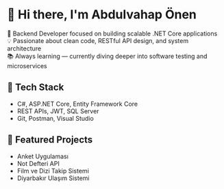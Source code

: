# 👋 Hi there, I'm Abdulvahap Önen

🎯 Backend Developer focused on building scalable .NET Core applications  
💡 Passionate about clean code, RESTful API design, and system architecture  
📚 Always learning — currently diving deeper into software testing and microservices

## 🚀 Tech Stack
- C#, ASP.NET Core, Entity Framework Core
- REST APIs, JWT, SQL Server
- Git, Postman, Visual Studio

## 📂 Featured Projects
- Anket Uygulaması
- Not Defteri API
- Film ve Dizi Takip Sistemi
- Diyarbakır Ulaşım Sistemi
